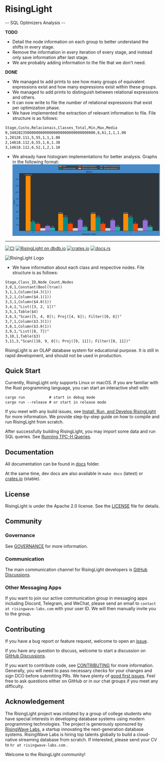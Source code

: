 # RisingLight

-- SQL Optimizers Analysis --

**TODO** 
- Detail the node information on each group to better understand the shifts in every stage.
- Remove the information in every iteration of every stage, and instead only save information after last stage.
- We are probably adding information to the file that we don't need.

**DONE**
- We managed to add prints to see how many groups of equivalent expressions exist and how many expressions exist within these groups.
- We managed to add prints to distinguish between relational expressions and others.
- It can now write to file the number of relational expressions that exist per optimization phase.
- We have implemented the extraction of relevant information to file. File structure is as follows:

```csv 
Stage,Custo,Relacionais,Classes_Total,Min,Max,Media
0,340282350000000000000000000000000000000,6,61,1,1,1.00
1,28128.111,5,55,1,1,1.00
2,14618.112,6,55,1,6,1.38
3,14618.112,6,52,1,2,1.10

```
- We already have histogram implementations for better analysis. Graphs in the following format:
![Histogram](src/planner/outputs/graphs/query5_graph.png)

----------------------------------



[![CI](https://github.com/risinglightdb/risinglight/workflows/CI/badge.svg?branch=main)](https://github.com/risinglightdb/risinglight/actions)
[![RisingLight on dbdb.io](https://img.shields.io/badge/dbdb.io-RisingLight-blue)](https://dbdb.io/db/risinglight)
[![crates.io](https://img.shields.io/crates/v/risinglight.svg)](https://crates.io/crates/risinglight)
[![docs.rs](https://img.shields.io/badge/docs.rs-risinglight-green)](https://docs.rs/risinglight)

![RisingLight Logo](docs/risinglightdb-banner.png)

- We have information about each class and respective nodes. File structure is as follows:

```csv 
Stage,Class_ID,Node_Count,Nodes
3,0,1,Constant(Bool(true))
3,1,1,Column($4.3(1))
3,2,1,Column($4.1(1))
3,3,1,Column($4.0(1))
3,4,1,"List([3, 2, 1])"
3,5,1,Table($4)
3,6,3,"Scan([5, 4, 0]); Proj([4, 6]); Filter([0, 6])"
3,7,1,Column($3.3(1))
3,8,1,Column($3.0(1))
3,9,1,"List([8, 7])"
3,10,1,Table($3)
3,11,3,"Scan([10, 9, 0]); Proj([9, 11]); Filter([0, 11])"
```

RisingLight is an OLAP database system for educational purpose. It is still in rapid development, and should not be used in production.

## Quick Start

Currently, RisingLight only supports Linux or macOS. If you are familiar with the Rust programming language, you can
start an interactive shell with:

```
cargo run           # start in debug mode
cargo run --release # or start in release mode
```

If you meet with any build issues, see [Install, Run, and Develop RisingLight](docs/00-develop.md) for more
information. We provide step-by-step guide on how to compile and run RisingLight from scratch.

After successfully building RisingLight, you may import some data and run SQL queries. See [Running TPC-H Queries](docs/01-tpch.md).

## Documentation

All documentation can be found in [docs](docs/) folder.

At the same time, dev docs are also available in `make docs` (latest) or [crates.io](https://docs.rs/risinglight) (stable).

## License

RisingLight is under the Apache 2.0 license. See the [LICENSE](LICENSE) file for details.

## Community

### Governance

See [GOVERNANCE](GOVERNANCE.md) for more information.

### Communication

The main communication channel for RisingLight developers is [GitHub Discussions].

### Other Messaging Apps

If you want to join our active communication group in messaging apps including Discord, Telegram, and WeChat, please send an email to `contact at risingwave-labs.com` with your user ID. We will then manually invite you to the group.

## Contributing

If you have a bug report or feature request, welcome to open an [issue](https://github.com/risinglightdb/risinglight/issues).

If you have any question to discuss, welcome to start a discussion on [GitHub Discussions].

If you want to contribute code, see [CONTRIBUTING](CONTRIBUTING.md) for more information. Generally, you will need to
pass necessary checks for your changes and sign DCO before submitting PRs. We have plenty of [good first issues](https://github.com/risinglightdb/risinglight/issues?q=is%3Aopen+is%3Aissue+label%3A%22good+first+issue%22). Feel free to ask questions either on GitHub or in our chat groups if you meet any difficulty.

## Acknowledgement

The RisingLight project was initiated by a group of college students who have special interests in developing database systems using modern programming technologies. The project is generously sponsored by [RisingWave Labs](https://www.risingwave-labs.com/), a startup innovating the next-generation database systems. RisingWave Labs is hiring top talents globally to build a cloud-native streaming database from scratch. If interested, please send your CV to `hr at risingwave-labs.com` .

Welcome to the RisingLight community!

[GitHub Discussions]: https://github.com/risinglightdb/risinglight/discussions
